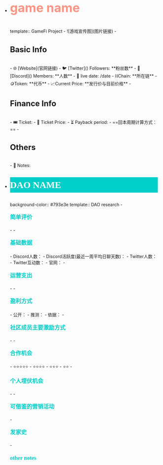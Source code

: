 - <p style="font-size:40px; color:#FB9483; font-weight:bold;line-height:50px">game name</p>
  template:: GameFi Project
	- ![游戏宣传图](图片链接)
	- <p style="font-size:25px; font-weight:bold; line-height:50px">Basic Info</P>
		- 🌐 [Website](官网链接)
		- 🐦 [Twitter]() Followers: **粉丝数**
		- 🔷 [Discord]() Members: **人数**
		- 📅 live date: /date
		- ⛓️Chain: **所在链**
		- 🪙Token: **代币**
		- 📈Current Price: **发行价与目前价格**
	- <p style="font-size:25px; font-weight:bold; line-height:50px">Finance Info</P>
		- 🎟️ Ticket:
		- 💸 Ticket Price:
		- ⏳ Payback period:
			- ==回本周期计算方式：==
	- <p style="font-size:25px; font-weight:bold; line-height:50px">Others</P>
		- 📝 Notes:
- <p style="color:#FFFFFF; font-size:30px; font-family:SourceHanSansCN-Regular; font-weight:bold; line-height:50px; background:#00cec9"> DAO NAME</p>
  background-color:: #793e3e
  template:: DAO research
	- <p style="color:#00cec9; font-size:18px; font-family:SourceHanSansCN-Regular; font-weight:bold; line-height:30px">简单评价</p>
		-
	- <p style="color:#00cec9; font-size:18px; font-family:SourceHanSansCN-Regular; font-weight:bold; line-height:30px">基础数据</p>
		- Discord人数：
		- Discord活跃度(最近一周平均日聊天数)：
		- Twitter人数：
		- Twitter互动数：
		- 官网：
	- <p style="color:#00cec9; font-size:18px; font-family:SourceHanSansCN-Regular; font-weight:bold; line-height:30px">运营支出</p>
		-
	- <p style="color:#00cec9; font-size:18px; font-family:SourceHanSansCN-Regular; font-weight:bold; line-height:30px">盈利方式</p>
		- 公开：
		- 推测：
			- 依据：
	- <p style="color:#00cec9; font-size:18px; font-family:SourceHanSansCN-Regular; font-weight:bold; line-height:30px">社区成员主要激励方式</p>
		-
	- <p style="color:#00cec9; font-size:18px; font-family:SourceHanSansCN-Regular; font-weight:bold; line-height:30px">合作机会</p>
		- ⭐⭐⭐⭐⭐
		- ⭐⭐⭐⭐
		- ⭐⭐⭐
		- ⭐⭐
	- <p style="color:#00cec9; font-size:18px; font-family:SourceHanSansCN-Regular; font-weight:bold; line-height:30px">个人埋伏机会</p>
		-
	- <p style="color:#00cec9; font-size:18px; font-family:SourceHanSansCN-Regular; font-weight:bold; line-height:30px">可借鉴的营销活动</p>
	- <p style="color:#00cec9; font-size:18px; font-family:SourceHanSansCN-Regular; font-weight:bold; line-height:30px">发家史</p>
	- <p style="color:#00cec9; font-size:18px; font-family:SourceHanSansCN-Regular; font-weight:bold; line-height:30px">other notes</p>